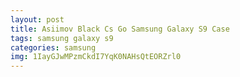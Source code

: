 ```yaml
---
layout: post
title: Asiimov Black Cs Go Samsung Galaxy S9 Case
tags: samsung galaxy s9
categories: samsung
img: 1IayGJwMPzmCkdI7YqK0NAHsQtEORZrl0
---
```

